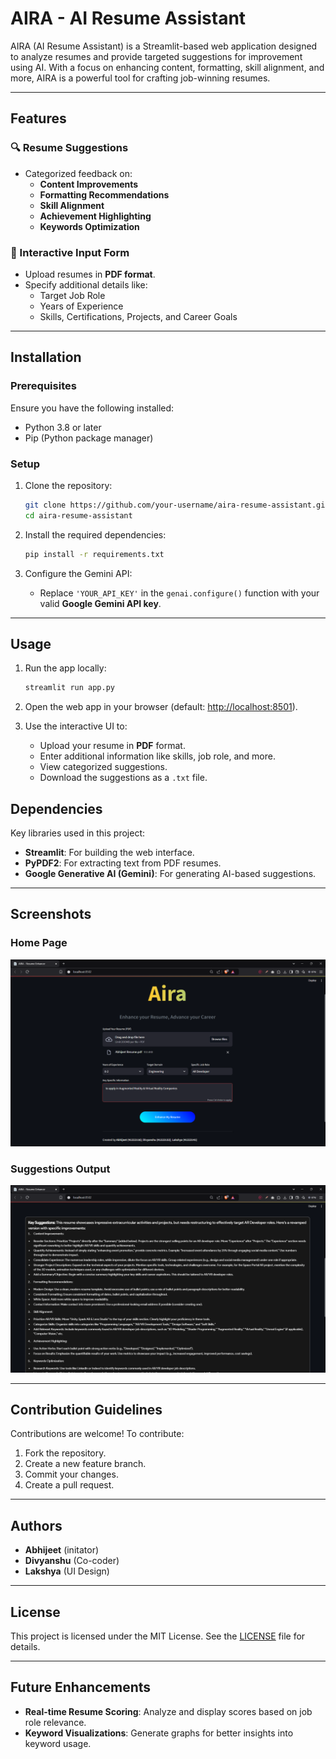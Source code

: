 # AIRA - AI Resume Assistant

AIRA (AI Resume Assistant) is a Streamlit-based web application designed to analyze resumes and provide targeted suggestions for improvement using AI. With a focus on enhancing content, formatting, skill alignment, and more, AIRA is a powerful tool for crafting job-winning resumes.

---

## Features

### 🔍 Resume Suggestions
- Categorized feedback on:
  - **Content Improvements**
  - **Formatting Recommendations**
  - **Skill Alignment**
  - **Achievement Highlighting**
  - **Keywords Optimization**

### 🌟 Interactive Input Form
- Upload resumes in **PDF format**.
- Specify additional details like:
  - Target Job Role
  - Years of Experience
  - Skills, Certifications, Projects, and Career Goals
---

## Installation

### Prerequisites
Ensure you have the following installed:
- Python 3.8 or later
- Pip (Python package manager)

### Setup
1. Clone the repository:
   ```bash
   git clone https://github.com/your-username/aira-resume-assistant.git
   cd aira-resume-assistant
   ```

2. Install the required dependencies:
   ```bash
   pip install -r requirements.txt
   ```

3. Configure the Gemini API:
   - Replace `'YOUR_API_KEY'` in the `genai.configure()` function with your valid **Google Gemini API key**.

---

## Usage

1. Run the app locally:
   ```bash
   streamlit run app.py
   ```

2. Open the web app in your browser (default: [http://localhost:8501](http://localhost:8501)).

3. Use the interactive UI to:
   - Upload your resume in **PDF** format.
   - Enter additional information like skills, job role, and more.
   - View categorized suggestions.
   - Download the suggestions as a `.txt` file.
   
## Dependencies

Key libraries used in this project:
- **Streamlit**: For building the web interface.
- **PyPDF2**: For extracting text from PDF resumes.
- **Google Generative AI (Gemini)**: For generating AI-based suggestions.

---

## Screenshots

### Home Page
![Home Page](home.png)

### Suggestions Output
![Suggestions](suggestions.png)

---

## Contribution Guidelines

Contributions are welcome! To contribute:
1. Fork the repository.
2. Create a new feature branch.
3. Commit your changes.
4. Create a pull request.

---

## Authors

- **Abhijeet** (initator)
- **Divyanshu** (Co-coder)
- **Lakshya** (UI Design)

---

## License

This project is licensed under the MIT License. See the [LICENSE](LICENSE) file for details.

---

## Future Enhancements
- **Real-time Resume Scoring**: Analyze and display scores based on job role relevance.
- **Keyword Visualizations**: Generate graphs for better insights into keyword usage.
